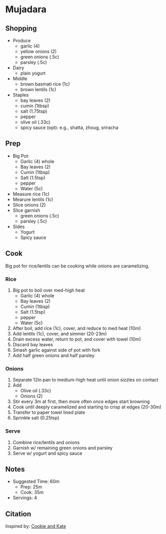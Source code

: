 # Mujadara

## Shopping

- Produce
    - garlic (4)
    - yellow onions (2)
    - green onions (.5c)
    - parsley (.5c)
- Dairy
    - plain yogurt
- Middle
    - brown basmati rice (1c)
    - brown lentils (1c)
- Staples
    - bay leaves (2)
    - cumin (1tbsp)
    - salt (1.75tsp)
    - pepper
    - olive oil (.33c)
    - spicy sauce (opt): e.g., shatta, zhoug, sriracha

## Prep

- Big Pot:
    - Garlic (4) whole
    - Bay leaves (2)
    - Cumin (1tbsp)
    - Salt (1.5tsp)
    - pepper
    - Water (5c)
- Measure rice (1c)
- Mearure lentils (1c)
- Slice onions (2)
- Slice garnish
    - green onions (.5c)
    - parsley (.5c)
- Sides
    - Yogurt
    - Spicy sauce

## Cook

Big pot for rice/lentils can be cooking while onions are caramelizing.

### Rice

1. Big pot to boil over med-high heat
    - Garlic (4) whole
    - Bay leaves (2)
    - Cumin (1tbsp)
    - Salt (1.5tsp)
    - pepper
    - Water (5c)
1. After boil, add rice (1c), cover, and reduce to med heat (10m)
1. Add lentils (1c), cover, and simmer (20-23m)
1. Drain excess water, return to pot, and cover with towel (10m)
1. Discard bay leaves
1. Smash garlic against side of pot with fork
1. Add half green onions and half parsley

### Onions

1. Separate 12in pan to medium-high heat until onion sizzles on contact
1. Add
    - Olive oil (.33c)
    - Onions (2)
1. Stir every 3m at first, then more often once edges start browning
1. Cook until deeply caramelized and starting to crisp at edges (20-30m)
1. Transfer to paper towel lined plate
1. Sprinkle salt (0.25tsp)

### Serve

1. Combine rice/lentils and onions
1. Garnish w/ remaining green onions and parsley
1. Serve w/ yogurt and spicy sauce

## Notes

- Suggested Time: 60m
    - Prep: 25m
    - Cook: 35m
- Servings: 4

## Citation

Inspired by: [Cookie and Kate](https://cookieandkate.com/mujaddara-recipe/)
